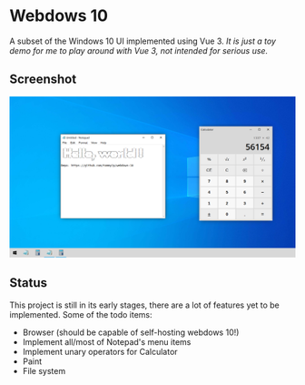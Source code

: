 # Webdows 10

A subset of the Windows 10 UI implemented using Vue 3. *It is just a toy demo for me to play around with Vue 3, not intended for serious use.*

## Screenshot

![webdows WIP demo](./webdows-wip-demo.png)

## Status 

This project is still in its early stages, there are a lot of features yet to be implemented. Some of the todo items:

* Browser (should be capable of self-hosting webdows 10!)
* Implement all/most of Notepad's menu items
* Implement unary operators for Calculator
* Paint
* File system
